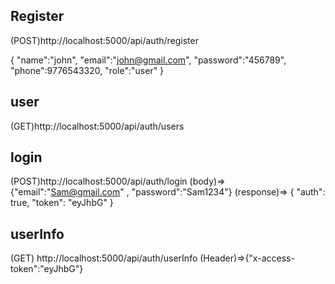 ## Register
(POST)http://localhost:5000/api/auth/register

{
    "name":"john",
    "email":"john@gmail.com",
    "password":"456789",
    "phone":9776543320,
    "role":"user"
}

## user
(GET)http://localhost:5000/api/auth/users

## login
(POST)http://localhost:5000/api/auth/login
(body)=>{"email":"Sam@gmail.com" , "password":"Sam1234"}
(response)=>
{
    "auth": true,
    "token": "eyJhbG"
}

## userInfo
(GET) http://localhost:5000/api/auth/userInfo
(Header)=>{"x-access-token":"eyJhbG"}


